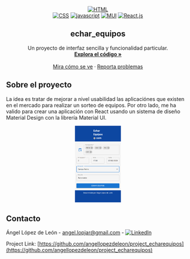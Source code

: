 <!-- PROJECT LOGO -->
<br />
<div align="center" >

<a href="HTML-url">![HTML][HTML]</a>	
<a href="CSS-url">![CSS][CSS]</a>
<a href="javascript-url">![javascript][javascript]</a>
<a href="MUI-url">![MUI][MUI]</a>
<a href="React.js-url">![React.js][React.js]</a>

  <h2 align="center">echar_equipos</h2>
  
  <p align="center">
    Un proyecto de interfaz sencilla y funcionalidad particular.
    <br />
    <a href="https://github.com/angellopezdeleon/project_echarequipos"><strong>Explora el código »</strong></a>
    <br />
    <br />
    <a href="https://echarequipos-4sgb.vercel.app/">Mira cómo se ve</a>
    ·
    <a href="https://github.com/angellopezdeleon/project_echarequipos/issues">Reporta problemas</a>
  </p>
</div>



<!-- ABOUT THE PROJECT -->
## Sobre el proyecto

La idea es tratar de mejorar a nivel usabilidad las aplicaciónes que existen en el mercado para realizar un sorteo de equipos.
Por otro lado, me ha valido para crear una aplicación con React usando un sistema de diseño Material Design con la librería Material UI.

<div align="center" >
  <img src="public/ehcar1.png" width="25%" />
</div>

<!-- CONTACT -->
## Contacto

Ángel López de León - angel.lopjar@gmail.com - [![LinkedIn][linkedin-shield]][linkedin-url]

Project Link: [https://github.com/angellopezdeleon/project_echarequipos](https://github.com/angellopezdeleon/project_echarequipos)


<!-- MARKDOWN LINKS & IMAGES -->
<!-- https://www.markdownguide.org/basic-syntax/#reference-style-links -->
[linkedin-shield]: https://img.shields.io/badge/-LinkedIn-black.svg?style=for-the-badge&logo=linkedin&colorB=555
[linkedin-url]: www.linkedin.com/in/angel-lopez-de-leon-jaramillo
[product-screenshot]: public/echar1.png
[HTML]: https://img.shields.io/badge/HTML-orange?style=for-the-badge&logo=html5&logoColor=white
[HTML-url]: https://developer.mozilla.org/es/docs/Web/HTML
[CSS]: https://img.shields.io/badge/CSS-blue?style=for-the-badge&logo=css3&logoColor=white
[CSS-url]: https://developer.mozilla.org/es/docs/Web/CSS
[React.js]: https://img.shields.io/badge/React-20232A?style=for-the-badge&logo=react&logoColor=61DAFB
[React-url]: https://reactjs.org/
[MUI]: https://img.shields.io/badge/MUI-blue?style=for-the-badge&logo=MUI&logoColor=61DAFB
[MUI-url]: https://mui.com/
[javascript]: https://img.shields.io/badge/javascript-yellow?style=for-the-badge&logo=javascript&logoColor=white
[javascript-url]: https://vincentgarreau.com/particles.js/
